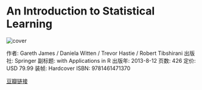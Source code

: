 # An Introduction to Statistical Learning
![cover](https://img1.doubanio.com/lpic/s28340848.jpg)

作者: Gareth James / Daniela Witten / Trevor Hastie / Robert Tibshirani 
出版社: Springer
副标题: with Applications in R
出版年: 2013-8-12
页数: 426
定价: USD 79.99
装帧: Hardcover
ISBN: 9781461471370

[豆瓣链接](https://book.douban.com/subject/21706191/)
